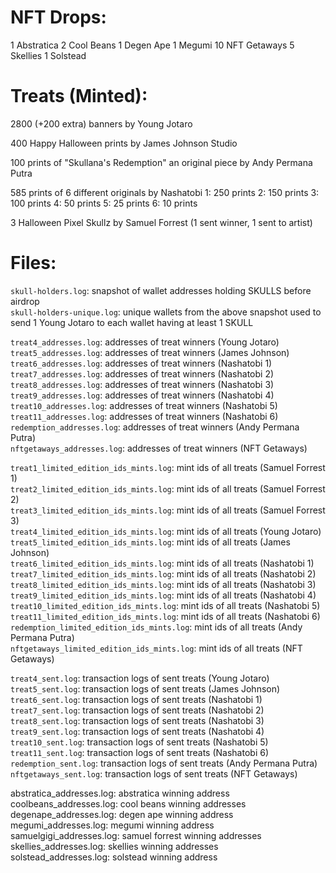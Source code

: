 # NFT Drops:
1 Abstratica
2 Cool Beans
1 Degen Ape
1 Megumi
10 NFT Getaways
5 Skellies
1 Solstead

# Treats (Minted):
2800 (+200 extra) banners by Young Jotaro

400 Happy Halloween prints by James Johnson Studio

100 prints of "Skullana's Redemption" an original piece by Andy Permana Putra

585 prints of 6 different originals by Nashatobi
1: 250 prints
2: 150 prints
3: 100 prints
4: 50 prints
5: 25 prints
6: 10 prints

3 Halloween Pixel Skullz by Samuel Forrest 
(1 sent winner, 1 sent to artist)
  
# Files:

`skull-holders.log`: snapshot of wallet addresses holding SKULLS before airdrop  
`skull-holders-unique.log`: unique wallets from the above snapshot used to send 1 Young Jotaro to each wallet having at least 1 SKULL  

`treat4_addresses.log`: addresses of treat winners (Young Jotaro)  
`treat5_addresses.log`: addresses of treat winners (James Johnson)  
`treat6_addresses.log`: addresses of treat winners (Nashatobi 1)  
`treat7_addresses.log`: addresses of treat winners (Nashatobi 2)  
`treat8_addresses.log`: addresses of treat winners (Nashatobi 3)  
`treat9_addresses.log`: addresses of treat winners (Nashatobi 4)  
`treat10_addresses.log`: addresses of treat winners (Nashatobi 5)  
`treat11_addresses.log`: addresses of treat winners (Nashatobi 6)  
`redemption_addresses.log`: addresses of treat winners (Andy Permana Putra)  
`nftgetaways_addresses.log`: addresses of treat winners (NFT Getaways)  

`treat1_limited_edition_ids_mints.log`: mint ids of all treats (Samuel Forrest 1)  
`treat2_limited_edition_ids_mints.log`: mint ids of all treats (Samuel Forrest 2)  
`treat3_limited_edition_ids_mints.log`: mint ids of all treats (Samuel Forrest 3)  
`treat4_limited_edition_ids_mints.log`: mint ids of all treats (Young Jotaro)  
`treat5_limited_edition_ids_mints.log`: mint ids of all treats (James Johnson)  
`treat6_limited_edition_ids_mints.log`: mint ids of all treats (Nashatobi 1)  
`treat7_limited_edition_ids_mints.log`: mint ids of all treats (Nashatobi 2)  
`treat8_limited_edition_ids_mints.log`: mint ids of all treats (Nashatobi 3)  
`treat9_limited_edition_ids_mints.log`: mint ids of all treats (Nashatobi 4)  
`treat10_limited_edition_ids_mints.log`: mint ids of all treats (Nashatobi 5)  
`treat11_limited_edition_ids_mints.log`: mint ids of all treats (Nashatobi 6)  
`redemption_limited_edition_ids_mints.log`: mint ids of all treats (Andy Permana Putra)  
`nftgetaways_limited_edition_ids_mints.log`: mint ids of all treats (NFT Getaways)  

`treat4_sent.log`: transaction logs of sent treats (Young Jotaro)  `treat5_sent.log`: transaction logs of sent treats (James Johnson)  `treat6_sent.log`: transaction logs of sent treats (Nashatobi 1)  `treat7_sent.log`: transaction logs of sent treats (Nashatobi 2)  `treat8_sent.log`: transaction logs of sent treats (Nashatobi 3)  `treat9_sent.log`: transaction logs of sent treats (Nashatobi 4)  `treat10_sent.log`: transaction logs of sent treats (Nashatobi 5)  `treat11_sent.log`: transaction logs of sent treats (Nashatobi 6)  
`redemption_sent.log`: transaction logs of sent treats (Andy Permana Putra)  
`nftgetaways_sent.log`: transaction logs of sent treats (NFT Getaways)  

abstratica_addresses.log: abstratica winning address  
coolbeans_addresses.log: cool beans winning addresses  
degenape_addresses.log: degen ape winning address  
megumi_addresses.log: megumi winning address  
samuelgigi_addresses.log: samuel forrest winning addresses  
skellies_addresses.log: skellies winning addresses  
solstead_addresses.log: solstead winning address  